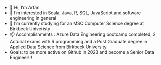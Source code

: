 - 👋 Hi, I’m Arfan
- 👀 I’m interested in Scala, Java, R, SQL, JavaScript and software engineering in general
- 🌱 I’m currently studying for an MSC Computer Science degree at Birkbeck Univeristy 
- 📫 Accomplishments : Azure Data Engineering bootcamp completed, 2 Acturial exams with R programming and a Post Graduate degree in Applied Data Science    from Birkbeck University
- Goals: to be more active on Github in 2023 and become a Senior Data Engineer!!!

